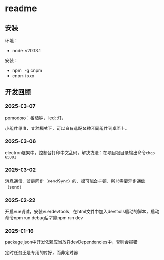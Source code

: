 # readme

## 安装

环境：

- node: v20.13.1

安装：

- npm i -g cnpm
- cnpm i xxx

## 开发回顾

### 2025-03-07

pomodoro：番茄钟，
led: 灯，

小组件思维，某种模式下，可以自有选配各种不同组件到桌面上。

### 2025-03-06

electron框架中，控制台打印中文乱码，解决方法：在项目根目录输出命令`chcp 65001`

### 2025-03-02

消息通信，若是同步（sendSync）的，很可能会卡顿，所以需要异步通信（send）

### 2025-02-22

开启vue调试，安装vue/devtools，在html文件中加入devtools启动的脚本，启动命令npm run debug后才能npm run dev

### 2025-01-16

package.json中开发依赖应当放在devDependencies中，否则会报错

定时任务还是专用的库好，而非定时器
